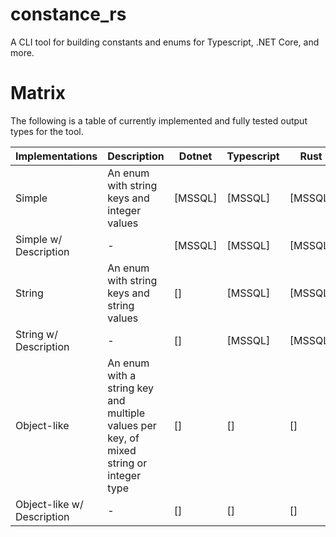 # constance_rs

A CLI tool for building constants and enums for Typescript, .NET Core, and more.

# Matrix

The following is a table of currently implemented and fully tested output types for the tool.

| Implementations            | Description                                                                            | Dotnet  | Typescript | Rust    |
| -------------------------- | -------------------------------------------------------------------------------------- | ------- | ---------- | ------- |
| Simple                     | An enum with string keys and integer values                                            | [MSSQL] | [MSSQL]    | [MSSQL] |
| Simple w/ Description      | -                                                                                      | [MSSQL] | [MSSQL]    | [MSSQL] |
| String                     | An enum with string keys and string values                                             | []      | [MSSQL]    | [MSSQL] |
| String w/ Description      | -                                                                                      | []      | [MSSQL]    | [MSSQL] |
| Object-like                | An enum with a string key and multiple values per key, of mixed string or integer type | []      | []         | []      |
| Object-like w/ Description | -                                                                                      | []      | []         | []      |
